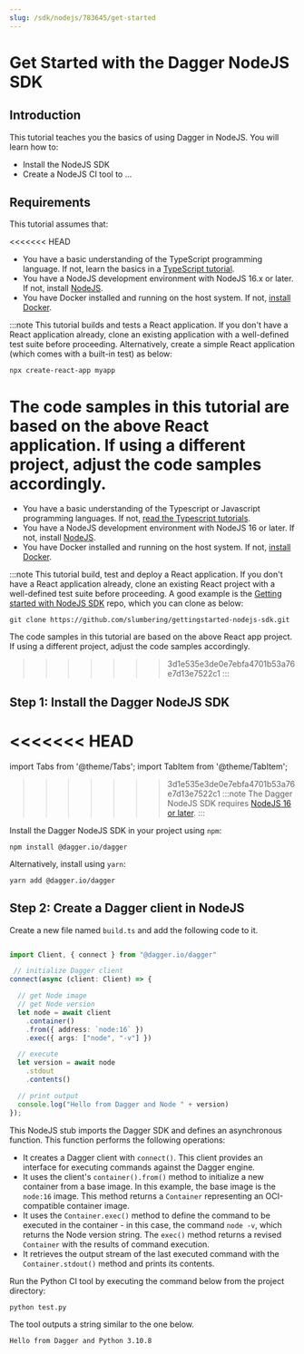```yaml
---
slug: /sdk/nodejs/783645/get-started
---
```


# Get Started with the Dagger NodeJS SDK

## Introduction

This tutorial teaches you the basics of using Dagger in NodeJS. You will learn how to:

- Install the NodeJS SDK
- Create a NodeJS CI tool to ...

## Requirements

This tutorial assumes that:

<<<<<<< HEAD
- You have a basic understanding of the TypeScript programming language. If not, learn the basics in a [TypeScript tutorial](https://www.typescriptlang.org/docs/handbook/typescript-from-scratch.html).
- You have a NodeJS development environment with NodeJS 16.x or later. If not, install [NodeJS](https://nodejs.org/en/download/).
- You have Docker installed and running on the host system. If not, [install Docker](https://docs.docker.com/engine/install/).

:::note
This tutorial builds and tests a React application. If you don't have a React application already, clone an existing application with a well-defined test suite before proceeding. Alternatively, create a simple React application (which comes with a built-in test) as below:

```shell
npx create-react-app myapp
```

The code samples in this tutorial are based on the above React application. If using a different project, adjust the code samples accordingly.
=======
- You have a basic understanding of the Typescript or Javascript programming languages. If not, [read the Typescript tutorials](https://www.typescriptlang.org/docs/).
- You have a NodeJS development environment with NodeJS 16 or later. If not, install [NodeJS](https://nodejs.org/en/download/).
- You have Docker installed and running on the host system. If not, [install Docker](https://docs.docker.com/engine/install/).

:::note
This tutorial build, test and deploy a React application.
If you don't have a React application already, clone an existing React project with a well-defined test suite before proceeding.
A good example is the [Getting started with NodeJS SDK](https://github.com/slumbering/gettingstarted-nodejs-sdk) repo, which you can clone as below:

```shell
git clone https://github.com/slumbering/gettingstarted-nodejs-sdk.git
```

The code samples in this tutorial are based on the above React app project. If using a different project, adjust the code samples accordingly.
>>>>>>> 3d1e535e3de0e7ebfa4701b53a76e7d13e7522c1
:::

## Step 1: Install the Dagger NodeJS SDK

<<<<<<< HEAD
=======
import Tabs from '@theme/Tabs';
import TabItem from '@theme/TabItem';

>>>>>>> 3d1e535e3de0e7ebfa4701b53a76e7d13e7522c1
:::note
The Dagger NodeJS SDK requires [NodeJS 16 or later](https://nodejs.org/en/download/).
:::

Install the Dagger NodeJS SDK in your project using `npm`:

```shell
npm install @dagger.io/dagger
```

Alternatively, install using `yarn`:

```shell
yarn add @dagger.io/dagger
```

## Step 2: Create a Dagger client in NodeJS

Create a new file named `build.ts` and add the following code to it.

```typescript file=snippets/get-started/step2/build.ts
```

```typescript
import Client, { connect } from "@dagger.io/dagger"

 // initialize Dagger client
connect(async (client: Client) => {

  // get Node image
  // get Node version
  let node = await client
    .container()
    .from({ address: `node:16` })
    .exec({ args: ["node", "-v"] })

  // execute
  let version = await node
    .stdout
    .contents()

  // print output
  console.log("Hello from Dagger and Node " + version)
});
```

This NodeJS stub imports the Dagger SDK and defines an asynchronous function. This function performs the following operations:

- It creates a Dagger client with `connect()`. This client provides an interface for executing commands against the Dagger engine.
- It uses the client's `container().from()` method to initialize a new container from a base image. In this example, the base image is the `node:16` image. This method returns a `Container` representing an OCI-compatible container image.
- It uses the `Container.exec()` method to define the command to be executed in the container - in this case, the command `node -v`, which returns the Node version string. The `exec()` method returns a revised `Container` with the results of command execution.
- It retrieves the output stream of the last executed command with the `Container.stdout()` method and prints its contents.

Run the Python CI tool by executing the command below from the project directory:

```shell
python test.py
```

The tool outputs a string similar to the one below.

```shell
Hello from Dagger and Python 3.10.8
```
